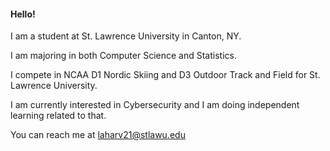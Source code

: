 #### Hello!

I am a student at St. Lawrence University in Canton, NY.

I am majoring in both Computer Science and Statistics.

I compete in NCAA D1 Nordic Skiing and D3 Outdoor Track and Field for St. Lawrence University.

I am currently interested in Cybersecurity and I am doing independent learning related to that. 

You can reach me at laharv21@stlawu.edu
